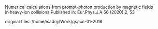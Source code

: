 Numerical calculations from  prompt-photon production
by magnetic fields in heavy-ion collisions
Published in: Eur.Phys.J.A 56 (2020) 2, 53

original files: /home/isadoji/Work/gs/icn-01-2018
